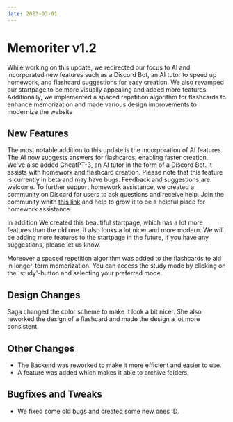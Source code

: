 ```yaml
---
date: 2023-03-01
---
```


# Memoriter v1.2

While working on this update, we redirected our focus to AI and incorporated new features such as a Discord Bot, an AI tutor to speed up homework, and flashcard suggestions for easy creation. We also revamped our startpage to be more visually appealing and added more features. Additionally, we implemented a spaced repetition algorithm for flashcards to enhance memorization and made various design improvements to modernize the website

## New Features

The most notable addition to this update is the incorporation of AI features. The AI now suggests answers for flashcards, enabling faster creation. We've also added CheatPT-3, an AI tutor in the form of a Discord Bot. It assists with homework and flashcard creation. Please note that this feature is currently in beta and may have bugs. Feedback and suggestions are welcome. To further support homework assistance, we created a community on Discord for users to ask questions and receive help. Join the community whith [this link](https://discord.gg/wpdYh2CQ4H) and help to grow it to be a helpful place for homework assistance.

In addition We created this beautiful startpage, which has a lot more features than the old one. It also looks a lot nicer and more modern. We will be adding more features to the startpage in the future, if you have any suggestions, please let us know.

Moreover a spaced repetition algorithm was added to the flashcards to aid in longer-term memorization. You can access the study mode by clicking on the 'study'-button and selecting your preferred mode.

## Design Changes

Saga changed the color scheme to make it look a bit nicer. She also reworked the design of a flashcard and made the design a lot more consistent.

## Other Changes

- The Backend was reworked to make it more efficient and easier to use.
- A feature was added which makes it able to archive folders.

## Bugfixes and Tweaks

- We fixed some old bugs and created some new ones :D.